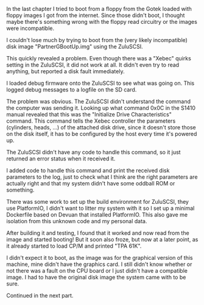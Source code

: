 In the last chapter I tried to boot from a floppy from the Gotek loaded with floppy images I got from the internet. Since those didn't boot, I thought maybe there's something wrong with the floppy read circuitry or the images were incompatible.

I couldn't lose much by trying to boot from the (very likely incompatible) disk image "PartnerGBootUp.img" using the ZuluSCSI.

This quickly revealed a problem. Even though there was a "Xebec" quirks setting in the ZuluSCSI, it did not work at all. It didn't even try to read anything, but reported a disk fault immediately.

I loaded debug firmware onto the ZuluSCSI to see what was going on. This logged debug messages to a logfile on the SD card.

The problem was obvious. The ZuluSCSI didn't understand the command the computer was sending it. Looking up what command 0x0C in the S1410 manual revealed that this was the "Initialize Drive Characteristics" command. This command tells the Xebec controller the parameters (cylinders, heads, ...) of the attached disk drive, since it doesn't store those on the disk itself, it has to be configured by the host every time it's powered up.

The ZuluSCSI didn't have any code to handle this command, so it just returned an error status when it received it.

I added code to handle this command and print the received disk parameters to the log, just to check what I think are the right parameters are actually right and that my system didn't have some oddball ROM or something.

There was some work to set up the build environment for ZuluSCSI, they use PlatformIO, I didn't want to litter my system with it so I set up a minimal Dockerfile based on Devuan that installed PlatformIO. This also gave me isolation from this unknown code and my personal data.

After building it and testing, I found that it worked and now read from the image and started booting! But it soon also froze, but now at a later point, as it already started to load CP/M and printed "TPA 61K".

I didn't expect it to boot, as the image was for the graphical version of this machine, mine didn't have the graphics card. I still didn't know whether or not there was a fault on the CPU board or I just didn't have a compatible image. I had to have the original disk image the system came with to be sure.

Continued in the next part.

